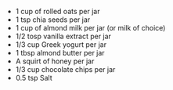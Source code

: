 - 1 cup of rolled oats per jar
- 1 tsp chia seeds per jar
- 1 cup of almond milk per jar (or milk of choice)
- 1/2 tosp vanilla extract per jar
- 1/3 cup Greek yogurt per jar
- 1 tbsp almond butter per jar
- A squirt of honey per jar
- 1/3 cup chocolate chips per jar
- 0.5 tsp Salt